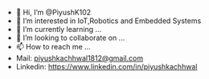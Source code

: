 - 👋 Hi, I’m @PiyushK102
- 👀 I’m interested in IoT,Robotics and Embedded Systems
- 🌱 I’m currently learning ...
- 💞️ I’m looking to collaborate on ...
- 📫 How to reach me ...  
- Mail: piyushkachhwal1812@gmail.com 
- Linkedin: https://www.linkedin.com/in/piyushkachhwal 

<!---
PiyushK102/PiyushK102 is a ✨ special ✨ repository because its `README.md` (this file) appears on your GitHub profile.
You can click the Preview link to take a look at your changes.
--->
